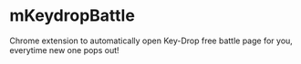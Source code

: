 # mKeydropBattle
 Chrome extension to automatically open Key-Drop free battle page for you, everytime new one pops out!
